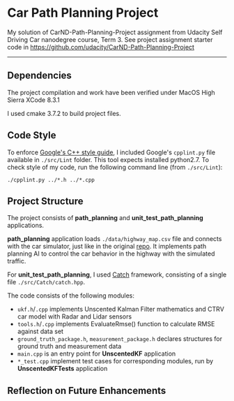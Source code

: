 # Car Path Planning Project

My solution of CarND-Path-Planning-Project assignment from Udacity Self Driving Car nanodegree course, Term 3. See project assignment starter code in https://github.com/udacity/CarND-Path-Planning-Project

---

## Dependencies

The project compilation and work have been verified under MacOS High Sierra XCode 8.3.1 

I used cmake 3.7.2 to build project files.

## Code Style

To enforce [Google's C++ style guide](https://google.github.io/styleguide/cppguide.html), I included Google's `cpplint.py` file available in `./src/Lint` folder. This tool expects installed python2.7. To check style of my code, run the following command line (from `./src/Lint`):

```
./cpplint.py ../*.h ../*.cpp
```

## Project Structure

The project consists of **path_planning** and **unit_test_path_planning** applications.

**path_planning** application loads `./data/highway_map.csv` file and connects with the car simulator, just like in the original [repo](https://github.com/udacity/CarND-Unscented-Kalman-Filter-Project). It implements path planning AI to control the car behavior in the highway with the simulated traffic. 

For **unit_test_path_planning**, I used [Catch](https://github.com/philsquared/Catch) framework, consisting of a single file `./src/Catch/catch.hpp`.

The code consists of the following modules:
* `ukf.h`/`.cpp` implements Unscented Kalman Filter mathematics and CTRV car model with Radar and Lidar sensors
* `tools.h`/`.cpp` implements EvaluateRmse() function to calculate RMSE against data set
* `ground_truth_package.h`, `measurement_package.h` declares structures for ground truth and measurement data
* `main.cpp` is an entry point for **UnscentedKF** application
* `*_test.cpp` implement test cases for corresponding modules, run by **UnscentedKFTests** application

## Reflection on Future Enhancements

